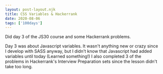 ```yaml
---
layout: post-layout.njk 
title: CSS Variables & Hackerrank
date: 2020-08-06
tags: ['100days']
---
```

<!-- Excerpt Start -->
Did day 3 of the JS30 course and some Hackerrank problems.
<!-- Excerpt End -->
Day 3 was about Javascript variables. It wasn't anything new or crazy since I develop with SASS anyway, but I didn't know that Javascript had added variables until today (Learned something!)
I also completed 3 of the problems in Hackerrank's Interview Preparation sets since the lesson didn't take too long.
